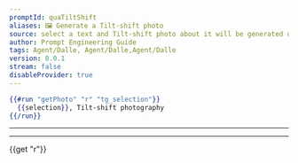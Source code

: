 ```yaml
---
promptId: quaTiltShift
aliases: 🖼️ Generate a Tilt-shift photo
source: select a text and Tilt-shift photo about it will be generated using Dalle-2
author: Prompt Engineering Guide
tags: Agent/Dalle, Agent/Dalle,Agent/Dalle
version: 0.0.1
stream: false
disableProvider: true
---
```


```handlebars
{{#run "getPhoto" "r" "tg_selection"}}
  {{selection}}, Tilt-shift photography
{{/run}}
```

---

---

{{get "r"}}
